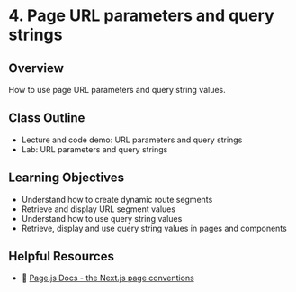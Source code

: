 # 4. Page URL parameters and query strings

## Overview

How to use page URL parameters and query string values.

## Class Outline

- Lecture and code demo: URL parameters and query strings
- Lab: URL parameters and query strings

## Learning Objectives

- Understand how to create dynamic route segments
- Retrieve and display URL segment values
- Understand how to use query string values
- Retrieve, display and use query string values in pages and components

## Helpful Resources

- 📄 [Page.js Docs - the Next.js page conventions](https://beta.nextjs.org/docs/api-reference/file-conventions/page)